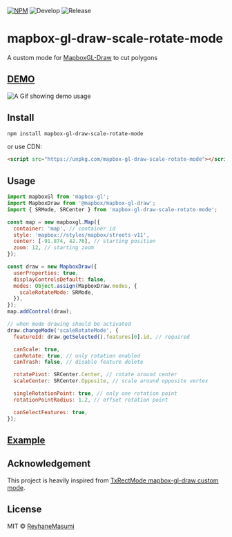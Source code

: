 [![NPM](https://img.shields.io/npm/v/mapbox-gl-draw-scale-rotate-mode.svg)](https://www.npmjs.com/package/mapbox-gl-draw-scale-rotate-mode)
![Develop](https://github.com/reyhanemasumi/mapbox-gl-draw-scale-rotate-mode/workflows/Develop/badge.svg)
![Release](https://github.com/reyhanemasumi/mapbox-gl-draw-scale-rotate-mode/workflows/Release/badge.svg)

# mapbox-gl-draw-scale-rotate-mode

A custom mode for [MapboxGL-Draw](https://github.com/mapbox/mapbox-gl-draw) to cut polygons

## [DEMO](https://reyhanemasumi.github.io/mapbox-gl-draw-scale-rotate-mode/)

![A Gif showing demo usage](demo/public/demo.gif)

## Install

```bash
npm install mapbox-gl-draw-scale-rotate-mode
```

or use CDN:

```html
<script src="https://unpkg.com/mapbox-gl-draw-scale-rotate-mode"></script>
```

## Usage

```js
import mapboxGl from 'mapbox-gl';
import MapboxDraw from '@mapbox/mapbox-gl-draw';
import { SRMode, SRCenter } from 'mapbox-gl-draw-scale-rotate-mode';

const map = new mapboxgl.Map({
  container: 'map', // container id
  style: 'mapbox://styles/mapbox/streets-v11',
  center: [-91.874, 42.76], // starting position
  zoom: 12, // starting zoom
});

const draw = new MapboxDraw({
  userProperties: true,
  displayControlsDefault: false,
  modes: Object.assign(MapboxDraw.modes, {
    scaleRotateMode: SRMode,
  }),
});
map.addControl(draw);

// when mode drawing should be activated
draw.changeMode('scaleRotateMode', {
  featureId: draw.getSelected().features[0].id, // required

  canScale: true,
  canRotate: true, // only rotation enabled
  canTrash: false, // disable feature delete

  rotatePivot: SRCenter.Center, // rotate around center
  scaleCenter: SRCenter.Opposite, // scale around opposite vertex

  singleRotationPoint: true, // only one rotation point
  rotationPointRadius: 1.2, // offset rotation point

  canSelectFeatures: true,
});
```

## [Example](https://github.com/ReyhaneMasumi/mapbox-gl-draw-scale-rotate-mode/blob/main/demo/src/App.js)

## Acknowledgement

This project is heavily inspired from [TxRectMode mapbox-gl-draw custom mode](https://github.com/drykovanov/mapbox-gl-draw-rotate-scale-rect-mode).

## License

MIT © [ReyhaneMasumi](LICENSE)
